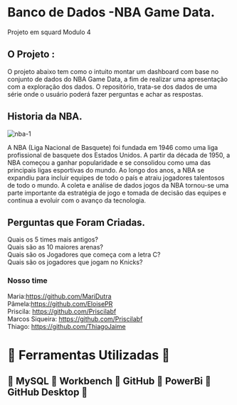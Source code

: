 # Banco de Dados -NBA Game Data.
Projeto em squard Modulo 4

## O Projeto :
<p> O projeto abaixo tem como o intuito  montar um dashboard com base no conjunto de dados do NBA Game Data, a fim de realizar uma
apresentação com a exploração dos dados. O repositório, trata-se dos dados de uma série onde o usuário poderá fazer perguntas e achar as respostas. </p> 


## Historia da NBA.
  ![nba-1](https://user-images.githubusercontent.com/113552064/216689142-472cddd9-9626-4f6e-abea-88b34c562bb1.jpg)

 
<p>
  A NBA (Liga Nacional de Basquete) foi fundada em 1946 como uma liga profissional de basquete dos Estados Unidos. A partir da década de 1950, a NBA começou a ganhar popularidade e se consolidou como uma das principais ligas esportivas do mundo. Ao longo dos anos, a NBA se expandiu para incluir equipes de todo o país e atraiu jogadores talentosos de todo o mundo. A coleta e análise de dados jogos da NBA tornou-se uma parte importante da estratégia de jogo e tomada de decisão das equipes e continua a evoluir com o avanço da tecnologia.
</p>

<h2>Perguntas que Foram Criadas.</h2>
 Quais os 5 times mais antigos?<br>
 Quais são as 10 maiores arenas?<br>
 Quais são os Jogadores que começa com a letra C?<br>
 Quais são os jogadores que jogam no Knicks?<br>

### Nosso time 
Maria:https://github.com/MariDutra<br>
Pâmela:https://github.com/EloisePR<br>
Priscila: https://github.com/Priscilabf<br>
Marcos Siqueira: https://github.com/Priscilabf<br>
Thiago: https://github.com/ThiagoJaime<br>


# 📜 Ferramentas Utilizadas 📜
 ## 🔹 MySQL 🔹 Workbench 🔹 GitHub 🔹 PowerBi 🔹 GitHub Desktop 🔹
